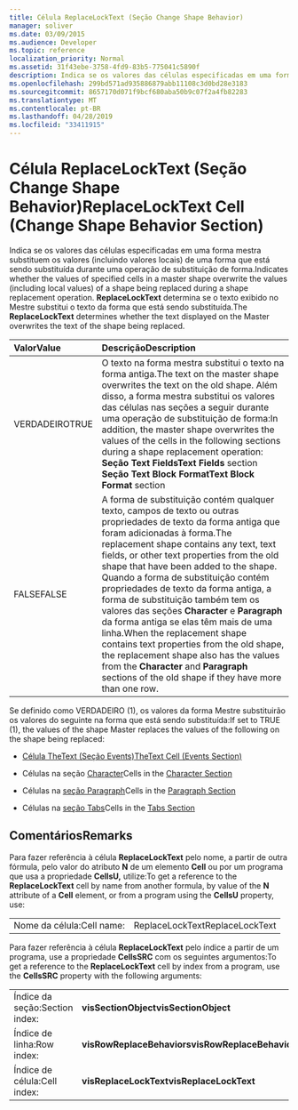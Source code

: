 ```yaml
---
title: Célula ReplaceLockText (Seção Change Shape Behavior)
manager: soliver
ms.date: 03/09/2015
ms.audience: Developer
ms.topic: reference
localization_priority: Normal
ms.assetid: 31f43ebe-3758-4fd9-83b5-775041c5890f
description: Indica se os valores das células especificadas em uma forma mestra substituem os valores (incluindo valores locais) de uma forma que está sendo substituída durante uma operação de substituição de forma. ReplaceLockText determina se o texto exibido no Mestre substitui o texto da forma que está sendo substituída.
ms.openlocfilehash: 299bd571ad935886879abb11108c3d0bd28e3183
ms.sourcegitcommit: 8657170d071f9bcf680aba50b9c07f2a4fb82283
ms.translationtype: MT
ms.contentlocale: pt-BR
ms.lasthandoff: 04/28/2019
ms.locfileid: "33411915"
---
```

# <a name="replacelocktext-cell-change-shape-behavior-section"></a><span data-ttu-id="04a1b-104">Célula ReplaceLockText (Seção Change Shape Behavior)</span><span class="sxs-lookup"><span data-stu-id="04a1b-104">ReplaceLockText Cell (Change Shape Behavior Section)</span></span>

<span data-ttu-id="04a1b-105">Indica se os valores das células especificadas em uma forma mestra substituem os valores (incluindo valores locais) de uma forma que está sendo substituída durante uma operação de substituição de forma.</span><span class="sxs-lookup"><span data-stu-id="04a1b-105">Indicates whether the values of specified cells in a master shape overwrite the values (including local values) of a shape being replaced during a shape replacement operation.</span></span> <span data-ttu-id="04a1b-106">**ReplaceLockText** determina se o texto exibido no Mestre substitui o texto da forma que está sendo substituída.</span><span class="sxs-lookup"><span data-stu-id="04a1b-106">The **ReplaceLockText** determines whether the text displayed on the Master overwrites the text of the shape being replaced.</span></span> 
  
|<span data-ttu-id="04a1b-107">**Valor**</span><span class="sxs-lookup"><span data-stu-id="04a1b-107">**Value**</span></span>|<span data-ttu-id="04a1b-108">**Descrição**</span><span class="sxs-lookup"><span data-stu-id="04a1b-108">**Description**</span></span>|
|:-----|:-----|
|<span data-ttu-id="04a1b-109">VERDADEIRO</span><span class="sxs-lookup"><span data-stu-id="04a1b-109">TRUE</span></span>  <br/> | <span data-ttu-id="04a1b-110">O texto na forma mestra substitui o texto na forma antiga.</span><span class="sxs-lookup"><span data-stu-id="04a1b-110">The text on the master shape overwrites the text on the old shape.</span></span> <span data-ttu-id="04a1b-111">Além disso, a forma mestra substitui os valores das células nas seções a seguir durante uma operação de substituição de forma:</span><span class="sxs-lookup"><span data-stu-id="04a1b-111">In addition, the master shape overwrites the values of the cells in the following sections during a shape replacement operation:</span></span>  <br/> <span data-ttu-id="04a1b-112">**Seção Text Fields**</span><span class="sxs-lookup"><span data-stu-id="04a1b-112">**Text Fields** section</span></span>  <br/> <span data-ttu-id="04a1b-113">**Seção Text Block Format**</span><span class="sxs-lookup"><span data-stu-id="04a1b-113">**Text Block Format** section</span></span>  <br/> |
|<span data-ttu-id="04a1b-114">FALSE</span><span class="sxs-lookup"><span data-stu-id="04a1b-114">FALSE</span></span>  <br/> |<span data-ttu-id="04a1b-115">A forma de substituição contém qualquer texto, campos de texto ou outras propriedades de texto da forma antiga que foram adicionadas à forma.</span><span class="sxs-lookup"><span data-stu-id="04a1b-115">The replacement shape contains any text, text fields, or other text properties from the old shape that have been added to the shape.</span></span>  <br/> <span data-ttu-id="04a1b-116">Quando a forma de substituição contém propriedades de texto da forma antiga, a forma de substituição também tem os valores das seções **Character** e **Paragraph** da forma antiga se elas têm mais de uma linha.</span><span class="sxs-lookup"><span data-stu-id="04a1b-116">When the replacement shape contains text properties from the old shape, the replacement shape also has the values from the **Character** and **Paragraph** sections of the old shape if they have more than one row.</span></span>  <br/> |
   
<span data-ttu-id="04a1b-117">Se definido como VERDADEIRO (1), os valores da forma Mestre substituirão os valores do seguinte na forma que está sendo substituída:</span><span class="sxs-lookup"><span data-stu-id="04a1b-117">If set to TRUE (1), the values of the shape Master replaces the values of the following on the shape being replaced:</span></span>
  
- [<span data-ttu-id="04a1b-118">Célula TheText (Seção Events)</span><span class="sxs-lookup"><span data-stu-id="04a1b-118">TheText Cell (Events Section)</span></span>](thetext-cell-events-section.md)
    
- <span data-ttu-id="04a1b-119">Células na seção [Character](character-section.md)</span><span class="sxs-lookup"><span data-stu-id="04a1b-119">Cells in the [Character Section](character-section.md)</span></span>
    
- <span data-ttu-id="04a1b-120">Células na [seção Paragraph](paragraph-section.md)</span><span class="sxs-lookup"><span data-stu-id="04a1b-120">Cells in the [Paragraph Section](paragraph-section.md)</span></span>
    
- <span data-ttu-id="04a1b-121">Células na [seção Tabs](tabs-section.md)</span><span class="sxs-lookup"><span data-stu-id="04a1b-121">Cells in the [Tabs Section](tabs-section.md)</span></span>
    
## <a name="remarks"></a><span data-ttu-id="04a1b-122">Comentários</span><span class="sxs-lookup"><span data-stu-id="04a1b-122">Remarks</span></span>

<span data-ttu-id="04a1b-123">Para fazer referência à célula **ReplaceLockText** pelo nome, a partir de outra fórmula, pelo valor do atributo **N** de um elemento **Cell** ou por um programa que usa a propriedade **CellsU,** utilize:</span><span class="sxs-lookup"><span data-stu-id="04a1b-123">To get a reference to the **ReplaceLockText** cell by name from another formula, by value of the **N** attribute of a **Cell** element, or from a program using the **CellsU** property, use:</span></span> 
  
|||
|:-----|:-----|
| <span data-ttu-id="04a1b-124">Nome da célula:</span><span class="sxs-lookup"><span data-stu-id="04a1b-124">Cell name:</span></span>  <br/> | <span data-ttu-id="04a1b-125">ReplaceLockText</span><span class="sxs-lookup"><span data-stu-id="04a1b-125">ReplaceLockText</span></span>  <br/> |
   
<span data-ttu-id="04a1b-126">Para fazer referência à célula **ReplaceLockText** pelo índice a partir de um programa, use a propriedade **CellsSRC** com os seguintes argumentos:</span><span class="sxs-lookup"><span data-stu-id="04a1b-126">To get a reference to the **ReplaceLockText** cell by index from a program, use the **CellsSRC** property with the following arguments:</span></span> 
  
|||
|:-----|:-----|
| <span data-ttu-id="04a1b-127">Índice da seção:</span><span class="sxs-lookup"><span data-stu-id="04a1b-127">Section index:</span></span>  <br/> |<span data-ttu-id="04a1b-128">**visSectionObject**</span><span class="sxs-lookup"><span data-stu-id="04a1b-128">**visSectionObject**</span></span> <br/> |
| <span data-ttu-id="04a1b-129">Índice de linha:</span><span class="sxs-lookup"><span data-stu-id="04a1b-129">Row index:</span></span>  <br/> |<span data-ttu-id="04a1b-130">**visRowReplaceBehaviors**</span><span class="sxs-lookup"><span data-stu-id="04a1b-130">**visRowReplaceBehaviors**</span></span> <br/> |
| <span data-ttu-id="04a1b-131">Índice de célula:</span><span class="sxs-lookup"><span data-stu-id="04a1b-131">Cell index:</span></span>  <br/> |<span data-ttu-id="04a1b-132">**visReplaceLockText**</span><span class="sxs-lookup"><span data-stu-id="04a1b-132">**visReplaceLockText**</span></span> <br/> |
   

